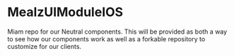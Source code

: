 # MealzUIModuleIOS
Miam repo for our Neutral components. This will be provided as both a way to see how our components work as well as a forkable repository to customize for our clients.
